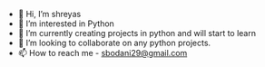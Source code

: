 - 👋 Hi, I’m shreyas
- 👀 I’m interested in Python
- 🌱 I’m currently creating projects in python and will start to learn 
- 💞️ I’m looking to collaborate on any python projects.
- 📫 How to reach me - sbodani29@gmail.com

<!---
shreyas8182/shreyas8182 is a ✨ special ✨ repository because its `README.md` (this file) appears on your GitHub profile.
You can click the Preview link to take a look at your changes.
--->
